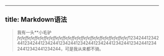
---
 title: Markdown语法
 ---
 > 我有一头**小毛驴*fefeffefeffefeffefeffefeffefeffefeffefeffefeffefeffefeffefef*123424412342441234244123424412342441234244123424412342441234244123424412342441234244，可是我从来都不骑。

